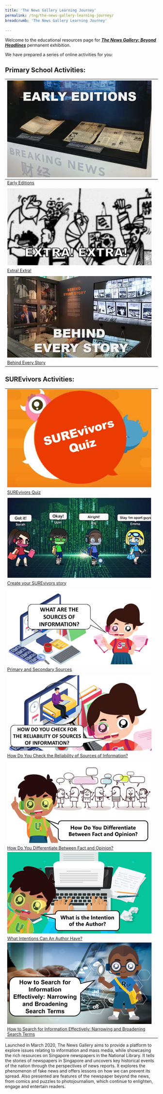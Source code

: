 ```yaml
---
title: 'The News Gallery Learning Journey'
permalink: /tng/the-news-gallery-learning-journey/
breadcrumb: 'The News Gallery Learning Journey'

---
```



Welcome to the educational resources page for [***The News Gallery: Beyond Headlines***](https://exhibitions.nlb.gov.sg/exhibitions/current-exhibitions/newsgallery) permanent exhibition. 

We have prepared a series of online activities for you:

## **Primary School Activities:**

| ![](../images/Early-Editions-4in.JPG)                        |      |
| ------------------------------------------------------------ | ---- |
| [Early Editions](https://sure.nlb.gov.sg/tng/pri-activity/)  |      |
|                                                              |      |
| ![](../images/Extra-Extra-4in.JPG)                           |      |
| [Extra! Extra!](https://sure.nlb.gov.sg/tng/pri-activity2/)  |      |
|                                                              |      |
| ![](../images/Behind-Every-Story-4in.JPG)                    |      |
| [Behind Every Story](https://sure.nlb.gov.sg/tng/pri-activity3/) |      |



## SUREvivors Activities:

|                                                              |      |
| ------------------------------------------------------------ | ---- |
| ![](../images/SUREvivors-quiz-thmb.JPG)                      |      |
| [SUREvivors Quiz](https://sure.nlb.gov.sg/tng/surevivors-activity/) |      |
|                                                              |      |
| ![](../images/SUREvivors-gacha2.JPG)                         |      |
| [Create your SUREvivors story](/tng/surevivors-activity2/)   |      |
|                                                              |      |
| ![](../images/SUREvivors-activity3.png)                      |      |
| [Primary and Secondary Sources](/tng/surevivors-activity3/)  |      |
|                                                              |      |
| ![](../images/SURE-Activity4-feature-image-FB.png)           |      |
| [How Do You Check the Reliability of Sources of Information?](/tng/surevivors-activity4/) |      |
|                                                              |      |
| ![](../images/SURE-Activity-5-feature-image-FB.png)          |      |
| [How Do You Differentiate Between Fact and Opinion?](/tng/surevivors-activity5/) |      |
| ![](../images/SURE-Activity6-feature-image.png)              |      |
| [What Intentions Can An Author Have?](/tng/surevivors-activity6/) |      |
| ![](../images/Researching_Raju1.png)                         |      |
| [How to Search for Information Effectively: Narrowing and Broadening Search Terms](/tng/surevivors-activity7/) |      |



Launched in March 2020, The News Gallery aims to provide a platform to explore issues relating to information and mass media, while showcasing the rich resources on Singapore newspapers in the National Library. It tells the stories of newspapers in Singapore and uncovers key historical events of the nation through the perspectives of news reports. It explores the phenomenon of fake news and offers lessons on how we can prevent its spread. Also presented are features of the newspaper beyond the news, from comics and puzzles to photojournalism, which continue to enlighten, engage and entertain readers. 
